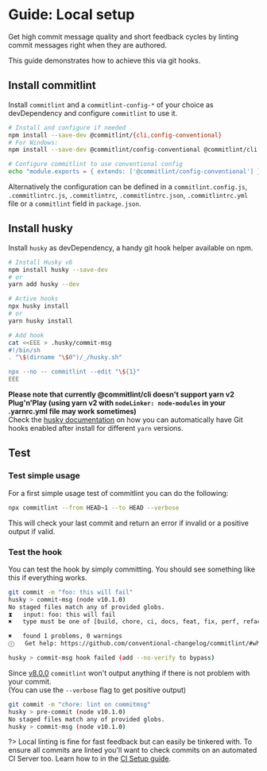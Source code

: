 # Guide: Local setup

Get high commit message quality and short feedback cycles by linting commit messages right when they are authored.

This guide demonstrates how to achieve this via git hooks.

## Install commitlint

Install `commitlint` and a `commitlint-config-*` of your choice as devDependency and
configure `commitlint` to use it.

```bash
# Install and configure if needed
npm install --save-dev @commitlint/{cli,config-conventional}
# For Windows:
npm install --save-dev @commitlint/config-conventional @commitlint/cli

# Configure commitlint to use conventional config
echo "module.exports = { extends: ['@commitlint/config-conventional'] };" > commitlint.config.js
```

Alternatively the configuration can be defined in a `commitlint.config.js`, `.commitlintrc.js`, `.commitlintrc`, `.commitlintrc.json`, `.commitlintrc.yml` file or a `commitlint` field in `package.json`.

## Install husky

Install `husky` as devDependency, a handy git hook helper available on npm.

```sh
# Install Husky v6
npm install husky --save-dev
# or
yarn add husky --dev

# Active hooks
npx husky install
# or
yarn husky install

# Add hook
cat <<EEE > .husky/commit-msg
#!/bin/sh
. "\$(dirname "\$0")/_/husky.sh"

npx --no -- commitlint --edit "\${1}"
EEE

```

**Please note that currently @commitlint/cli doesn't support yarn v2 Plug'n'Play (using yarn v2 with `nodeLinker: node-modules` in your .yarnrc.yml file may work sometimes)**\
Check the [husky documentation](https://typicode.github.io/husky/#/?id=manual) on how you can automatically have Git hooks enabled after install for different `yarn` versions.

## Test

### Test simple usage

For a first simple usage test of commitlint you can do the following:

```bash
npx commitlint --from HEAD~1 --to HEAD --verbose
```

This will check your last commit and return an error if invalid or a positive output if valid.

### Test the hook

You can test the hook by simply committing. You should see something like this if everything works.

```bash
git commit -m "foo: this will fail"
husky > commit-msg (node v10.1.0)
No staged files match any of provided globs.
⧗   input: foo: this will fail
✖   type must be one of [build, chore, ci, docs, feat, fix, perf, refactor, revert, style, test] [type-enum]

✖   found 1 problems, 0 warnings
ⓘ   Get help: https://github.com/conventional-changelog/commitlint/#what-is-commitlint

husky > commit-msg hook failed (add --no-verify to bypass)
```

Since [v8.0.0](https://github.com/conventional-changelog/commitlint/releases/tag/v8.0.0) `commitlint` won't output anything if there is not problem with your commit.\
(You can use the `--verbose` flag to get positive output)

```bash
git commit -m "chore: lint on commitmsg"
husky > pre-commit (node v10.1.0)
No staged files match any of provided globs.
husky > commit-msg (node v10.1.0)
```

?> Local linting is fine for fast feedback but can easily be tinkered with. To ensure all commits are linted you'll want to check commits on an automated CI Server too. Learn how to in the [CI Setup guide](guides-ci-setup.md).

